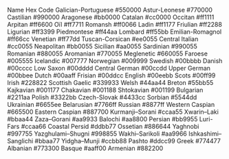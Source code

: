 Name	Hex Code
Galician-Portuguese	#550000
Astur-Leonese	#770000
Castilian	#990000
Aragonese	#bb0000
Catalan	#cc0000
Occitan	#ff1111
Arpitan	#ff6600
Oïl	#ff7711
Romansh	#ff0066
Ladin	#ff1177
Friulian	#ff2288
Ligurian	#ff3399
Piedmontese	#ff44aa
Lombard	#ff55bb
Emilian-Romagnol	#ff66cc
Venetian	#ff77dd
Tuscan-Corsican	#ee0055
Central Italian	#cc0055
Neapolitan	#bb0055
Sicilian	#aa0055
Sardinian	#990055
Romanian	#880055
Aromanian	#770055
Meglenetic	#660055
Faroese	#005555
Icelandic	#007777
Norwegian	#009999
Swedish	#00bbbb
Danish	#00cccc
Low Saxon	#00dddd
Central German	#00ccdd
Upper German	#00bbee
Dutch	#00aaff
Frisian	#00ddcc
English	#00eebb
Scots	#00ff99
Irish	#228822
Scottish Gaelic	#339933
Welsh	#44aa44
Breton	#55bb55
Kajkavian	#001177
Chakavian	#001188
Shtokavian	#001199
Bulgarian	#2211aa
Polish	#3322bb
Czech-Slovak	#4433cc
Sorbian	#5544dd
Ukrainian	#6655ee
Belarusian	#7766ff
Russian	#8877ff
Western Caspian	#665500
Eastern Caspian	#887700
Kurmanji–Sorani	#ccaa55
Xwarin–Laki	#bbaa44
Zaza–Gorani	#aa9933
Balochi	#aa8800
Persian	#bb9955
Luri-Fars	#ccaa66
Coastal Persid	#ddbb77
Ossetian	#886644
Yaghnobi	#997755
Yazghulami–Shugni	#998855
Wakhi–Sarikoli	#aa9966
Ishkashimi–Sanglichi	#bbaa77
Yidgha–Munji	#ccbb88
Pashto	#ddcc99
Greek	#774477
Albanian	#773300
Basque	#aaff00
Armenian	#882200